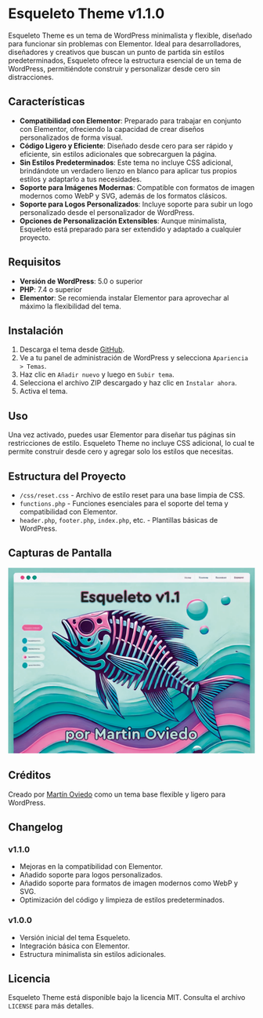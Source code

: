 # Esqueleto Theme v1.1.0

Esqueleto Theme es un tema de WordPress minimalista y flexible, diseñado para funcionar sin problemas con Elementor. Ideal para desarrolladores, diseñadores y creativos que buscan un punto de partida sin estilos predeterminados, Esqueleto ofrece la estructura esencial de un tema de WordPress, permitiéndote construir y personalizar desde cero sin distracciones.

## Características

- **Compatibilidad con Elementor**: Preparado para trabajar en conjunto con Elementor, ofreciendo la capacidad de crear diseños personalizados de forma visual.
- **Código Ligero y Eficiente**: Diseñado desde cero para ser rápido y eficiente, sin estilos adicionales que sobrecarguen la página.
- **Sin Estilos Predeterminados**: Este tema no incluye CSS adicional, brindándote un verdadero lienzo en blanco para aplicar tus propios estilos y adaptarlo a tus necesidades.
- **Soporte para Imágenes Modernas**: Compatible con formatos de imagen modernos como WebP y SVG, además de los formatos clásicos.
- **Soporte para Logos Personalizados**: Incluye soporte para subir un logo personalizado desde el personalizador de WordPress.
- **Opciones de Personalización Extensibles**: Aunque minimalista, Esqueleto está preparado para ser extendido y adaptado a cualquier proyecto.

## Requisitos

- **Versión de WordPress**: 5.0 o superior
- **PHP**: 7.4 o superior
- **Elementor**: Se recomienda instalar Elementor para aprovechar al máximo la flexibilidad del tema.

## Instalación

1. Descarga el tema desde [GitHub](#).
2. Ve a tu panel de administración de WordPress y selecciona `Apariencia > Temas`.
3. Haz clic en `Añadir nuevo` y luego en `Subir tema`.
4. Selecciona el archivo ZIP descargado y haz clic en `Instalar ahora`.
5. Activa el tema.

## Uso

Una vez activado, puedes usar Elementor para diseñar tus páginas sin restricciones de estilo. Esqueleto Theme no incluye CSS adicional, lo cual te permite construir desde cero y agregar solo los estilos que necesitas.

## Estructura del Proyecto

- `/css/reset.css` - Archivo de estilo reset para una base limpia de CSS.
- `functions.php` - Funciones esenciales para el soporte del tema y compatibilidad con Elementor.
- `header.php`, `footer.php`, `index.php`, etc. - Plantillas básicas de WordPress.

## Capturas de Pantalla

![Esqueleto Theme Screenshot](screenshot.png)

## Créditos

Creado por [Martín Oviedo](https://github.com/martinoviedo) como un tema base flexible y ligero para WordPress.

## Changelog

### v1.1.0
- Mejoras en la compatibilidad con Elementor.
- Añadido soporte para logos personalizados.
- Añadido soporte para formatos de imagen modernos como WebP y SVG.
- Optimización del código y limpieza de estilos predeterminados.

### v1.0.0
- Versión inicial del tema Esqueleto.
- Integración básica con Elementor.
- Estructura minimalista sin estilos adicionales.

## Licencia

Esqueleto Theme está disponible bajo la licencia MIT. Consulta el archivo `LICENSE` para más detalles.
